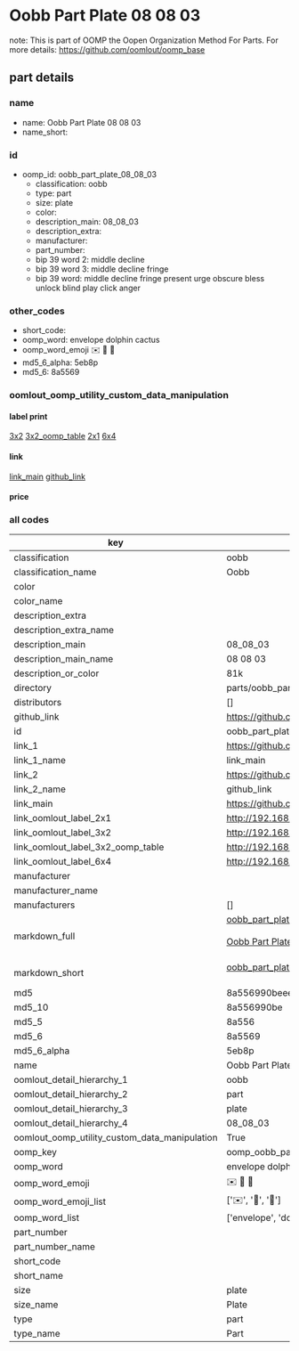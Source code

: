 # Oobb Part Plate 08 08 03  

note: This is part of OOMP the Oopen Organization Method For Parts. For more details: https://github.com/oomlout/oomp_base

##  part details





### name
* name: Oobb Part Plate 08 08 03
* name_short: 
### id
* oomp_id: oobb_part_plate_08_08_03
  * classification: oobb
  * type: part
  * size: plate
  * color: 
  * description_main: 08_08_03
  * description_extra: 
  * manufacturer: 
  * part_number: 
  * bip 39 word 2: middle decline
  * bip 39 word 3: middle decline fringe
  * bip 39 word: middle decline fringe present urge obscure bless unlock blind play click anger

### other_codes
* short_code: 
* oomp_word: envelope dolphin cactus
* oomp_word_emoji :envelope: :dolphin: :cactus:
* md5_6_alpha: 5eb8p
* md5_6: 8a5569






### oomlout_oomp_utility_custom_data_manipulation
#### label print
[3x2](http://192.168.1.245:1112/?label=oomp%205eb8p)
[3x2_oomp_table](http://192.168.1.107:1112/?label=oomp%205eb8p)
[2x1](http://192.168.1.242:1112/?label=oomp%205eb8p)
[6x4](http://192.168.1.55:1112/?label=oomp%205eb8p)    

#### link

[link_main](https://github.com/oomlout/oomlout_oomp_current_version_messy/tree/main/parts/oobb_part_plate_08_08_03) [github_link](https://github.com/oomlout/oomlout_oomp_part_src/tree/main/parts/oobb_part_plate_08_08_03)                             

#### price







### all codes 
| key | value |  
| --- | --- |  
| classification | oobb |  
| classification_name | Oobb |  
| color |  |  
| color_name |  |  
| description_extra |  |  
| description_extra_name |  |  
| description_main | 08_08_03 |  
| description_main_name | 08 08 03 |  
| description_or_color | 81k |  
| directory | parts/oobb_part_plate_08_08_03 |  
| distributors | [] |  
| github_link | https://github.com/oomlout/oomlout_oomp_part_src/tree/main/parts/oobb_part_plate_08_08_03 |  
| id | oobb_part_plate_08_08_03 |  
| link_1 | https://github.com/oomlout/oomlout_oomp_current_version_messy/tree/main/parts/oobb_part_plate_08_08_03 |  
| link_1_name | link_main |  
| link_2 | https://github.com/oomlout/oomlout_oomp_part_src/tree/main/parts/oobb_part_plate_08_08_03 |  
| link_2_name | github_link |  
| link_main | https://github.com/oomlout/oomlout_oomp_current_version_messy/tree/main/parts/oobb_part_plate_08_08_03 |  
| link_oomlout_label_2x1 | http://192.168.1.242:1112/?label=oomp%205eb8p |  
| link_oomlout_label_3x2 | http://192.168.1.245:1112/?label=oomp%205eb8p |  
| link_oomlout_label_3x2_oomp_table | http://192.168.1.107:1112/?label=oomp%205eb8p |  
| link_oomlout_label_6x4 | http://192.168.1.55:1112/?label=oomp%205eb8p |  
| manufacturer |  |  
| manufacturer_name |  |  
| manufacturers | [] |  
| markdown_full | [oobb_part_plate_08_08_03](https://github.com/oomlout/oomlout_oomp_current_version_messy/tree/main/parts/oobb_part_plate_08_08_03)<br>[](https://github.com/oomlout/oomlout_oomp_current_version_messy/tree/main/parts/oobb_part_plate_08_08_03)<br>[Oobb Part Plate 08 08 03](https://github.com/oomlout/oomlout_oomp_current_version_messy/tree/main/parts/oobb_part_plate_08_08_03)<br><br> |  
| markdown_short | [oobb_part_plate_08_08_03](https://github.com/oomlout/oomlout_oomp_current_version_messy/tree/main/parts/oobb_part_plate_08_08_03)<br><br> |  
| md5 | 8a556990beee02f66177baa0ba0e3c62 |  
| md5_10 | 8a556990be |  
| md5_5 | 8a556 |  
| md5_6 | 8a5569 |  
| md5_6_alpha | 5eb8p |  
| name | Oobb Part Plate 08 08 03 |  
| oomlout_detail_hierarchy_1 | oobb |  
| oomlout_detail_hierarchy_2 | part |  
| oomlout_detail_hierarchy_3 | plate |  
| oomlout_detail_hierarchy_4 | 08_08_03 |  
| oomlout_oomp_utility_custom_data_manipulation | True |  
| oomp_key | oomp_oobb_part_plate_08_08_03 |  
| oomp_word | envelope dolphin cactus |  
| oomp_word_emoji | :envelope: :dolphin: :cactus: |  
| oomp_word_emoji_list | [':envelope:', ':dolphin:', ':cactus:'] |  
| oomp_word_list | ['envelope', 'dolphin', 'cactus'] |  
| part_number |  |  
| part_number_name |  |  
| short_code |  |  
| short_name |  |  
| size | plate |  
| size_name | Plate |  
| type | part |  
| type_name | Part |  
